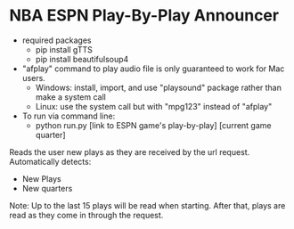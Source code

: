 # NBA ESPN Play-By-Play Announcer

- required packages
    - pip install gTTS
    - pip install beautifulsoup4
- "afplay" command to play audio file is only guaranteed to work for Mac users.
    - Windows: install, import, and use "playsound" package rather than make a system call
    - Linux: use the system call but with "mpg123" instead of "afplay"
- To run via command line:
    - python run.py [link to ESPN game's play-by-play] [current game quarter]
    
Reads the user new plays as they are received by the url request.
Automatically detects:
- New Plays
- New quarters

Note: Up to the last 15 plays will be read when starting. After that, plays are read as they come in through the request.

